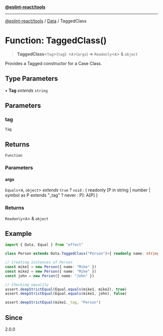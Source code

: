 [**@eslint-react/tools**](../../../README.md)

***

[@eslint-react/tools](../../../README.md) / [Data](../README.md) / TaggedClass

# Function: TaggedClass()

> **TaggedClass**\<`Tag`\>(`tag`): \<`A`\>(`args`) => `Readonly`\<`A`\> & `object`

Provides a Tagged constructor for a Case Class.

## Type Parameters

• **Tag** *extends* `string`

## Parameters

### tag

`Tag`

## Returns

`Function`

### Parameters

#### args

`Equals`\<`A`, `object`\> *extends* `true` ? `void` : \{ readonly \[P in string \| number \| symbol as P extends "\_tag" ? never : P\]: A\[P\] \}

### Returns

`Readonly`\<`A`\> & `object`

## Example

```ts
import { Data, Equal } from "effect"

class Person extends Data.TaggedClass("Person")<{ readonly name: string }> {}

// Creating instances of Person
const mike1 = new Person({ name: "Mike" })
const mike2 = new Person({ name: "Mike" })
const john = new Person({ name: "John" })

// Checking equality
assert.deepStrictEqual(Equal.equals(mike1, mike2), true)
assert.deepStrictEqual(Equal.equals(mike1, john), false)

assert.deepStrictEqual(mike1._tag, "Person")
```

## Since

2.0.0
